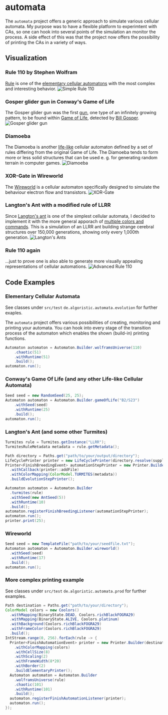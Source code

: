 # automata
The `automata` project offers a generic approach to simulate various cellular automata. My purpose was to have a flexible platform to experimtent with CAs, so one can hook into several points of the simulation an monitor the process. A side effect of this was that the project now offers the possibility of printing the CAs in a variety of ways.

## Visualization

### Rule 110 by Stephen Wolfram
[Rule](https://en.wikipedia.org/wiki/Rule_110) is one of the [elementary cellular automatons](https://en.wikipedia.org/wiki/Elementary_cellular_automaton) with the most complex and interesting behavior.
![Simple Rule 110](./doc/cellular-automaton_110.gif)

### Gosper glider gun in Conway's Game of Life
The Gosper glider gun was the first [gun](https://en.wikipedia.org/wiki/Gun_(cellular_automaton)), one type of an infinitely growing pattern, to be found within [Game of Life](https://en.wikipedia.org/wiki/Conway%27s_Game_of_Life), detected by [Bill Gosper](https://en.wikipedia.org/wiki/Bill_Gosper#Conway's_Game_of_Life).
![Gosper glider gun](./doc/gosperglidergun.gif)

### Diamoeba
The Diamoeba is another [life-like](https://en.wikipedia.org/wiki/Life-like_cellular_automaton) cellular automaton defined by a set of rules differing from the original Game of Life. The Diamoeba tends to form more or less solid structures that can be used e. g. for generating random terrain in computer games.
![Diamoeba](./doc/diamoeba.gif)

### XOR-Gate in Wireworld
The [Wireworld](https://en.wikipedia.org/wiki/Wireworld) is a cellular automaton specifically designed to simulate the behaviour electron flow and transistors.
![XOR-Gate](./doc/wirworld_xor.gif)

### Langton's Ant with a modified rule of LLRR
Since [Langton's ant](https://en.wikipedia.org/wiki/Langton%27s_ant) is one of the simplest cellular automata, I decided to implement it with the more general apporach of [multiple colors and commands](https://en.wikipedia.org/wiki/Langton%27s_ant#Extension_to_multiple_colors). This is a simulation of an LLRR ant building strange cerebral structures over 150,000 generations, showing only every 1,000th generation.
![Langton's Ants](./doc/llrr.gif)

### Rule 110 again
...just to prove one is also able to generate more visually appealing representations of cellular automations.
![Advanced Rule 110](./doc/chaotic_rule_110.gif)


## Code Examples

### Elementary Cellular Automata
See classes under `src/test` `de.algoristic.automata.evolution` for further exaples.

The `automata` project offers various possibilities of creating, monitoring and printing your automata. You can hook into every stage of the transition process of the automaton which enables the shown (build-in) printing functions.

```java
Automaton automaton = Automaton.Builder.wolframsUniverse(110)
    .chaotic(51)
    .withRuntime(51)
    .build();
automaton.run();
```

### Conway's Game Of Life (and any other Life-like Cellular Automata)

```java
Seed seed = new RandomSeed(25, 25);
Automaton automaton = Automaton.Builder.gameOfLife("B2/S23")
    .withSeed(seed)
    .withRuntime(25)
    .build();
automaton.run();
```

### Langton's Ant (and some other Turmites)

```java
Turmites rule = Turmites.getInstance("LLRR");
TurmitesRuleMetadata metadata = rule.getMetadata();

Path directory = Paths.get("path/to/your/output/directory");
LifeCyclePrinter printer = new LifeCyclePrinter(directory.resolve(supplier + ".gif"));
Printer<FinishBreedingEvent> automationStepPrinter = new Printer.Builder(directory)
  .withCallback(printer::addFile)
  .withColorMapping(ColorModel.TURMITES(metadata))
  .buildEvolutionStepPrinter();

Automaton automaton = Automaton.Builder
  .turmites(rule)
  .withSeed(new AntSeed(5))
  .withRuntime(10)
  .build();
automaton.registerFinishBreedingListener(automationStepPrinter);
automaton.run();
printer.print(25);
```

### Wireworld

```java
Seed seed = new TemplateFile("path/to/your/seedfile.txt");
Automaton automaton = Automaton.Builder.wireworld()
  .withSeed(seed)
  .withRuntime(17)
  .build();
automaton.run();
```

### More complex printing example
See classes under `src/test` `de.algoristic.automata.prod` for further examples.

```java
Path destination = Paths.get("path/to/your/directory");
ColorModel colors = new Coolors()
  .withMapping(BinaryState.DEAD, Coolors.richBlackFOGRA29)
  .withMapping(BinaryState.ALIVE, Coolors.platinum)
  .withBackground(Coolors.richBlackFOGRA29)
  .withFrameColor(Coolors.richBlackFOGRA29)
  .build();
IntStream.range(0, 256).forEach(rule -> {
  Printer<FinishAutomationEvent> printer = new Printer.Builder(destination)
    .withColorMapping(colors)
    .withCellSize(8)
    .withScaling(2)
    .withFrameWidth(8*20)
    .withBorder(2)
    .buildElementaryPrinter();
  Automaton automaton = Automaton.Builder
    .wolframsUniverse(rule)
    .chaotic(101)
    .withRuntime(101)
    .build();
  automaton.registerFinishAutomationListener(printer);
  automaton.run();
});
```
